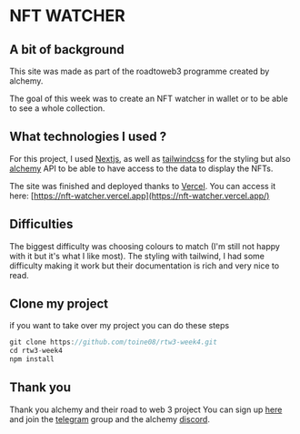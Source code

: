 # NFT WATCHER

## A bit of background

This site was made as part of the roadtoweb3 programme created by alchemy.

The goal of this week was to create an NFT watcher in wallet or to be able to see a whole collection.

## What technologies I used ?

For this project, I used [Nextjs](http://nextjs.com), as well as [tailwindcss](https://tailwindcss.com/) for the styling but also [alchemy](http://alchemy.com/nft-api) API to be able to have access to the data to display the NFTs.

The site was finished and deployed thanks to [Vercel](http://vercel.com). You can access it here: [https://nft-watcher.vercel.app](https://nft-watcher.vercel.app/)

## Difficulties

The biggest difficulty was choosing colours to match (I'm still not happy with it but it's what I like most). The styling with tailwind, I had some difficulty making it work but their documentation is rich and very nice to read.

## Clone my project

if you want to take over my project you can do these steps

```jsx
git clone https://github.com/toine08/rtw3-week4.git
cd rtw3-week4
npm install
```

## Thank you

Thank you alchemy and their road to web 3 project
You can sign up [here](https://alchemyapi.typeform.com/web3-pioneers) and join the [telegram](https://t.me/+kSVKod0rKbNkOTA5) group and the alchemy [discord](https://www.alchemy.com/discord).
